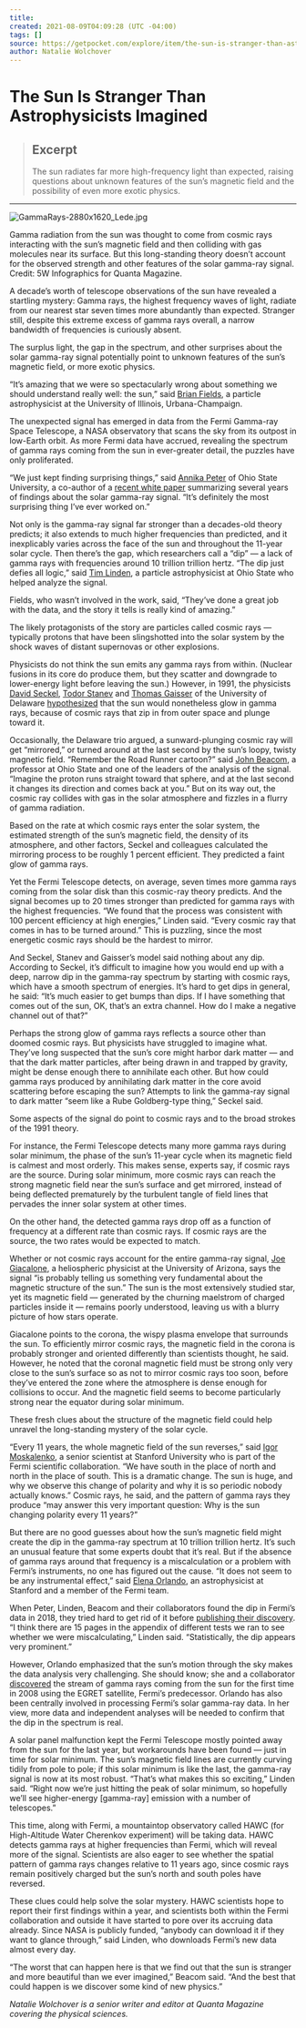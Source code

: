 ```yaml
---
title:
created: 2021-08-09T04:09:28 (UTC -04:00)
tags: []
source: https://getpocket.com/explore/item/the-sun-is-stranger-than-astrophysicists-imagined?utm_source=pocket-newtab
author: Natalie Wolchover
---
```


# The Sun Is Stranger Than Astrophysicists Imagined

> ## Excerpt
> The sun radiates far more high-frequency light than expected, raising questions about unknown features of the sun’s magnetic field and the possibility of even more exotic physics.

---
![GammaRays-2880x1620_Lede.jpg](https://pocket-syndicated-images.s3.amazonaws.com/5f75024541016.jpg)

Gamma radiation from the sun was thought to come from cosmic rays interacting with the sun’s magnetic field and then colliding with gas molecules near its surface. But this long-standing theory doesn’t account for the observed strength and other features of the solar gamma-ray signal. Credit: 5W Infographics for Quanta Magazine.

A decade’s worth of telescope observations of the sun have revealed a startling mystery: Gamma rays, the highest frequency waves of light, radiate from our nearest star seven times more abundantly than expected. Stranger still, despite this extreme excess of gamma rays overall, a narrow bandwidth of frequencies is curiously absent.

The surplus light, the gap in the spectrum, and other surprises about the solar gamma-ray signal potentially point to unknown features of the sun’s magnetic field, or more exotic physics.

“It’s amazing that we were so spectacularly wrong about something we should understand really well: the sun,” said [Brian Fields](https://astro.illinois.edu/directory/profile/bdfields), a particle astrophysicist at the University of Illinois, Urbana-Champaign.

The unexpected signal has emerged in data from the Fermi Gamma-ray Space Telescope, a NASA observatory that scans the sky from its outpost in low-Earth orbit. As more Fermi data have accrued, revealing the spectrum of gamma rays coming from the sun in ever-greater detail, the puzzles have only proliferated.

“We just kept finding surprising things,” said [Annika Peter](https://astronomy.osu.edu/people/peter.33) of Ohio State University, a co-author of a [recent white paper](https://arxiv.org/abs/1903.06349) summarizing several years of findings about the solar gamma-ray signal. “It’s definitely the most surprising thing I’ve ever worked on.”

Not only is the gamma-ray signal far stronger than a decades-old theory predicts; it also extends to much higher frequencies than predicted, and it inexplicably varies across the face of the sun and throughout the 11-year solar cycle. Then there’s the gap, which researchers call a “dip” — a lack of gamma rays with frequencies around 10 trillion trillion hertz. “The dip just defies all logic,” said [Tim Linden](http://www.trlinden.com/), a particle astrophysicist at Ohio State who helped analyze the signal.

Fields, who wasn’t involved in the work, said, “They’ve done a great job with the data, and the story it tells is really kind of amazing.”

The likely protagonists of the story are particles called cosmic rays — typically protons that have been slingshotted into the solar system by the shock waves of distant supernovas or other explosions.

Physicists do not think the sun emits any gamma rays from within. (Nuclear fusions in its core do produce them, but they scatter and downgrade to lower-energy light before leaving the sun.) However, in 1991, the physicists [David Seckel](https://web.physics.udel.edu/about/directory/faculty/david-seckel), [Todor Stanev](https://web.physics.udel.edu/about/directory/faculty/todor-stanev) and [Thomas Gaisser](https://web.physics.udel.edu/about/directory/faculty/thomas-k-gaisser) of the University of Delaware [hypothesized](http://adsabs.harvard.edu/abs/1991ApJ...382..652S) that the sun would nonetheless glow in gamma rays, because of cosmic rays that zip in from outer space and plunge toward it.

Occasionally, the Delaware trio argued, a sunward-plunging cosmic ray will get “mirrored,” or turned around at the last second by the sun’s loopy, twisty magnetic field. “Remember the Road Runner cartoon?” said [John Beacom](https://astronomy.osu.edu/people/beacom.7), a professor at Ohio State and one of the leaders of the analysis of the signal. “Imagine the proton runs straight toward that sphere, and at the last second it changes its direction and comes back at you.” But on its way out, the cosmic ray collides with gas in the solar atmosphere and fizzles in a flurry of gamma radiation.

Based on the rate at which cosmic rays enter the solar system, the estimated strength of the sun’s magnetic field, the density of its atmosphere, and other factors, Seckel and colleagues calculated the mirroring process to be roughly 1 percent efficient. They predicted a faint glow of gamma rays.

Yet the Fermi Telescope detects, on average, seven times more gamma rays coming from the solar disk than this cosmic-ray theory predicts. And the signal becomes up to 20 times stronger than predicted for gamma rays with the highest frequencies. “We found that the process was consistent with 100 percent efficiency at high energies,” Linden said. “Every cosmic ray that comes in has to be turned around.” This is puzzling, since the most energetic cosmic rays should be the hardest to mirror.

And Seckel, Stanev and Gaisser’s model said nothing about any dip. According to Seckel, it’s difficult to imagine how you would end up with a deep, narrow dip in the gamma-ray spectrum by starting with cosmic rays, which have a smooth spectrum of energies. It’s hard to get dips in general, he said: “It’s much easier to get bumps than dips. If I have something that comes out of the sun, OK, that’s an extra channel. How do I make a negative channel out of that?”

Perhaps the strong glow of gamma rays reflects a source other than doomed cosmic rays. But physicists have struggled to imagine what. They’ve long suspected that the sun’s core might harbor dark matter — and that the dark matter particles, after being drawn in and trapped by gravity, might be dense enough there to annihilate each other. But how could gamma rays produced by annihilating dark matter in the core avoid scattering before escaping the sun? Attempts to link the gamma-ray signal to dark matter “seem like a Rube Goldberg-type thing,” Seckel said.

Some aspects of the signal do point to cosmic rays and to the broad strokes of the 1991 theory.

For instance, the Fermi Telescope detects many more gamma rays during solar minimum, the phase of the sun’s 11-year cycle when its magnetic field is calmest and most orderly. This makes sense, experts say, if cosmic rays are the source. During solar minimum, more cosmic rays can reach the strong magnetic field near the sun’s surface and get mirrored, instead of being deflected prematurely by the turbulent tangle of field lines that pervades the inner solar system at other times.

On the other hand, the detected gamma rays drop off as a function of frequency at a different rate than cosmic rays. If cosmic rays are the source, the two rates would be expected to match.

Whether or not cosmic rays account for the entire gamma-ray signal, [Joe Giacalone](https://www.lpl.arizona.edu/faculty/giacalone), a heliospheric physicist at the University of Arizona, says the signal “is probably telling us something very fundamental about the magnetic structure of the sun.” The sun is the most extensively studied star, yet its magnetic field — generated by the churning maelstrom of charged particles inside it — remains poorly understood, leaving us with a blurry picture of how stars operate.

Giacalone points to the corona, the wispy plasma envelope that surrounds the sun. To efficiently mirror cosmic rays, the magnetic field in the corona is probably stronger and oriented differently than scientists thought, he said. However, he noted that the coronal magnetic field must be strong only very close to the sun’s surface so as not to mirror cosmic rays too soon, before they’ve entered the zone where the atmosphere is dense enough for collisions to occur. And the magnetic field seems to become particularly strong near the equator during solar minimum.

These fresh clues about the structure of the magnetic field could help unravel the long-standing mystery of the solar cycle.

“Every 11 years, the whole magnetic field of the sun reverses,” said [Igor Moskalenko](https://web.stanford.edu/~imos/), a senior scientist at Stanford University who is part of the Fermi scientific collaboration. “We have south in the place of north and north in the place of south. This is a dramatic change. The sun is huge, and why we observe this change of polarity and why it is so periodic nobody actually knows.” Cosmic rays, he said, and the pattern of gamma rays they produce “may answer this very important question: Why is the sun changing polarity every 11 years?”

But there are no good guesses about how the sun’s magnetic field might create the dip in the gamma-ray spectrum at 10 trillion trillion hertz. It’s such an unusual feature that some experts doubt that it’s real. But if the absence of gamma rays around that frequency is a miscalculation or a problem with Fermi’s instruments, no one has figured out the cause. “It does not seem to be any instrumental effect,” said [Elena Orlando](https://web.stanford.edu/~eorlando/), an astrophysicist at Stanford and a member of the Fermi team.

When Peter, Linden, Beacom and their collaborators found the dip in Fermi’s data in 2018, they tried hard to get rid of it before [publishing their discovery](https://arxiv.org/abs/1804.06846). “I think there are 15 pages in the appendix of different tests we ran to see whether we were miscalculating,” Linden said. “Statistically, the dip appears very prominent.”

However, Orlando emphasized that the sun’s motion through the sky makes the data analysis very challenging. She should know; she and a collaborator [discovered](https://arxiv.org/abs/0801.2178) the stream of gamma rays coming from the sun for the first time in 2008 using the EGRET satellite, Fermi’s predecessor. Orlando has also been centrally involved in processing Fermi’s solar gamma-ray data. In her view, more data and independent analyses will be needed to confirm that the dip in the spectrum is real.

A solar panel malfunction kept the Fermi Telescope mostly pointed away from the sun for the last year, but workarounds have been found — just in time for solar minimum. The sun’s magnetic field lines are currently curving tidily from pole to pole; if this solar minimum is like the last, the gamma-ray signal is now at its most robust. “That’s what makes this so exciting,” Linden said. “Right now we’re just hitting the peak of solar minimum, so hopefully we’ll see higher-energy \[gamma-ray\] emission with a number of telescopes.”

This time, along with Fermi, a mountaintop observatory called HAWC (for High-Altitude Water Cherenkov experiment) will be taking data. HAWC detects gamma rays at higher frequencies than Fermi, which will reveal more of the signal. Scientists are also eager to see whether the spatial pattern of gamma rays changes relative to 11 years ago, since cosmic rays remain positively charged but the sun’s north and south poles have reversed.

These clues could help solve the solar mystery. HAWC scientists hope to report their first findings within a year, and scientists both within the Fermi collaboration and outside it have started to pore over its accruing data already. Since NASA is publicly funded, “anybody can download it if they want to glance through,” said Linden, who downloads Fermi’s new data almost every day.

“The worst that can happen here is that we find out that the sun is stranger and more beautiful than we ever imagined,” Beacom said. “And the best that could happen is we discover some kind of new physics.”

_Natalie Wolchover is a senior writer and editor at Quanta Magazine covering the physical sciences._
